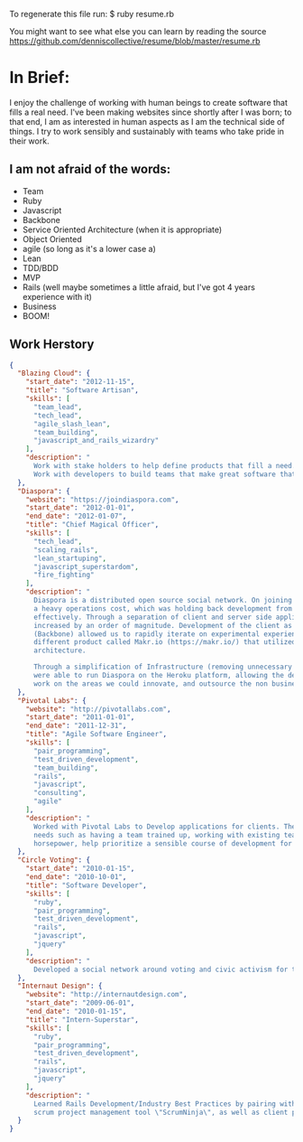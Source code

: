 To regenerate this file run:
    $ ruby resume.rb

You might want to see what else you can learn by reading the source
https://github.com/denniscollective/resume/blob/master/resume.rb

# In Brief:

I enjoy the challenge of working with human beings to create software that fills a real need. I've been making websites
since shortly after I was born; to that end, I am as interested in human aspects as I am the technical side of things.
I try to work sensibly and sustainably with teams who take pride in their work.

## I am not afraid of the words:


* Team
* Ruby
* Javascript
* Backbone
* Service Oriented Architecture (when it is appropriate)
* Object Oriented
* agile (so long as it's a lower case a)
* Lean
* TDD/BDD
* MVP
* Rails (well maybe sometimes a little afraid, but I've got 4 years experience with it)
* Business
* BOOM!

## Work Herstory
```json
{
  "Blazing Cloud": {
    "start_date": "2012-11-15",
    "title": "Software Artisan",
    "skills": [
      "team_lead",
      "tech_lead",
      "agile_slash_lean",
      "team_building",
      "javascript_and_rails_wizardry"
    ],
    "description": "
      Work with stake holders to help define products that fill a need.
      Work with developers to build teams that make great software that fills actual business needs."
  },
  "Diaspora": {
    "website": "https://joindiaspora.com",
    "start_date": "2012-01-01",
    "end_date": "2012-01-07",
    "title": "Chief Magical Officer",
    "skills": [
      "tech_lead",
      "scaling_rails",
      "lean_startuping",
      "javascript_superstardom",
      "fire_fighting"
    ],
    "description": "
      Diaspora is a distributed open source social network. On joining the core team was burdened with
      a heavy operations cost, which was holding back development from being able to scale the platform
      effectively. Through a separation of client and server side applications, server throughput was
      increased by an order of magnitude. Development of the client as a Javascript Application
      (Backbone) allowed us to rapidly iterate on experimental experiences. We delivered a completely
      different product called Makr.io (https://makr.io/) that utilized the existing server
      architecture.

      Through a simplification of Infrastructure (removing unnecessary services and dependencies) we
      were able to run Diaspora on the Heroku platform, allowing the developers/business owners to
      work on the areas we could innovate, and outsource the non business critical sectors."
  },
  "Pivotal Labs": {
    "website": "http://pivotallabs.com",
    "start_date": "2011-01-01",
    "end_date": "2011-12-31",
    "title": "Agile Software Engineer",
    "skills": [
      "pair_programming",
      "test_driven_development",
      "team_building",
      "rails",
      "javascript",
      "consulting",
      "agile"
    ],
    "description": "
      Worked with Pivotal Labs to Develop applications for clients. The clients presented many different
      needs such as having a team trained up, working with existing teams to refine practices and add
      horsepower, help prioritize a sensible course of development for the business trajectory, and glitter."
  },
  "Circle Voting": {
    "start_date": "2010-01-15",
    "end_date": "2010-10-01",
    "title": "Software Developer",
    "skills": [
      "ruby",
      "pair_programming",
      "test_driven_development",
      "rails",
      "javascript",
      "jquery"
    ],
    "description": "
      Developed a social network around voting and civic activism for the 2010 mid-term elections."
  },
  "Internaut Design": {
    "website": "http://internautdesign.com",
    "start_date": "2009-06-01",
    "end_date": "2010-01-15",
    "title": "Intern-Superstar",
    "skills": [
      "ruby",
      "pair_programming",
      "test_driven_development",
      "rails",
      "javascript",
      "jquery"
    ],
    "description": "
      Learned Rails Development/Industry Best Practices by pairing with team members on the consultancy's
      scrum project management tool \"ScrumNinja\", as well as client projects."
  }
}
```